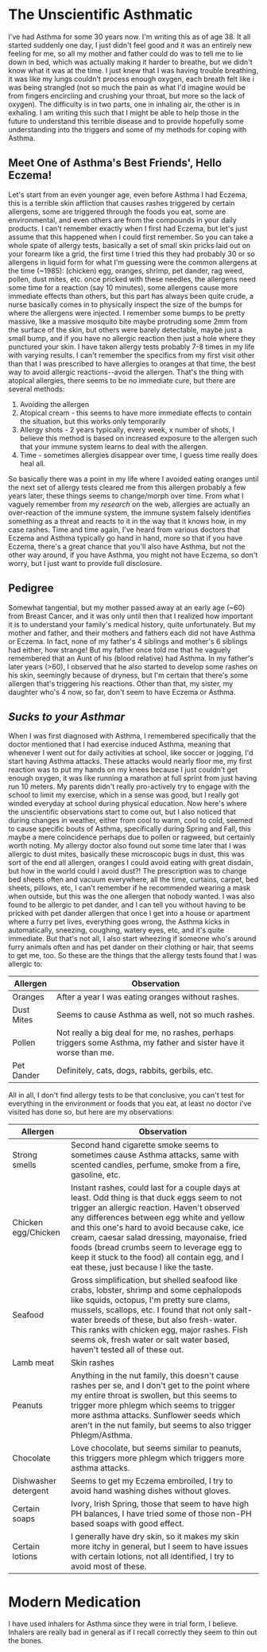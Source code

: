 # The Unscientific Asthmatic

I've had Asthma for some 30 years now.  I'm writing this as of age 38.  It all started suddenly one day, I just didn't feel good and it was an entirely new feeling for me, so all my mother and father could do was to tell me to lie down in bed, which was actually making it harder to breathe, but we didn't know what it was at the time.  I just knew that I was having trouble breathing, it was like my lungs couldn't process enough oxygen, each breath felt like i was being strangled (not so much the pain as what I'd imagine would be from fingers encircling and crushing your throat, but more so the lack of oxygen).  The difficulty is in two parts, one in inhaling air, the other is in exhaling.  I am writing this such that I might be able to help those in the future to understand this terrible disease and to provide hopefully some understanding into the triggers and some of my methods for coping with Asthma.

## Meet One of Asthma's Best Friends', Hello Eczema!
Let's start from an even younger age, even before Asthma I had Eczema, this is a terrible skin affliction that causes rashes triggered by certain allergens, some are triggered through the foods you eat, some are environmental, and even others are from the compounds in your daily products.  I can't remember exactly when I first had Eczema, but let's just assume that this happened when I could first remember.  So you can take a whole spate of allergy tests, basically a set of small skin pricks laid out on your forearm like a grid, the first time I tried this they had probably 30 or so allergens in liquid form for what I'm guessing were the common allergens at the time (~1985): (chicken) egg, oranges, shrimp, pet dander, rag weed, pollen, dust mites, etc.  once pricked with these needles, the allergens need some time for a reaction (say 10 minutes), some allergens cause more immediate effects than others, but this part has always been quite crude, a nurse basically comes in to physically inspect the size of the bumps for where the allergens were injected.  I remember some bumps to be pretty massive, like a massive mosquito bite maybe protruding some 2mm from the surface of the skin, but others were barely detectable, maybe just a small bump, and if you have no allergic reaction then just a hole where they punctured your skin.  I have taken allergy tests probably 7-8 times in my life with varying results.  I can't remember the specifics from my first visit other than that I was prescribed to have allergies to oranges at that time, the best way to avoid allergic reactions--avoid the allergen.  That's the thing with atopical allergies, there seems to be no immediate cure, but there are several methods:

1.  Avoiding the allergen
1.  Atopical cream - this seems to have more immediate effects to contain the situation, but this works only temporarily
1.  Allergy shots - 2 years typically, every week, x number of shots, I believe this method is based on increased exposure to the allergen such that your immune system learns to deal with the allergen.
1.  Time - sometimes allergies disappear over time, I guess time really does heal all.

So basically there was a point in my life where I avoided eating oranges until the next set of allergy tests cleared me from this allergen probably a few years later, these things seems to change/morph over time.  From what I vaguely remember from my *research* on the web, allergies are actually an over-reaction of the immune system, the immune system falsely identifies something as a threat and reacts to it in the way that it knows how, in my case rashes.  Time and time again, I've heard from various doctors that Eczema and Asthma typically go hand in hand, more so that if you have Eczema, there's a great chance that you'll also have Asthma, but not the other way around, if you have Asthma, you might not have Eczema, so don't worry, but I just want to provide full disclosure.

## Pedigree

Somewhat tangential, but my mother passed away at an early age (~60) from Breast Cancer, and it was only until then that I realized how important it is to understand your family's medical history, quite unfortunately.  But my mother and father, and their mothers and fathers each did not have Asthma or Eczema.  In fact, none of my father's 4 siblings and mother's 6 siblings had either, how strange!  But my father once told me that he vaguely remembered that an Aunt of his (blood relative) had Asthma.  In my father's later years (>60), I observed that he also started to develop some rashes on his skin, seemingly because of dryness, but I'm certain that there's some allergen that's triggering his reactions.  Other than that, my sister, my daughter who's 4 now, so far, don't seem to have Eczema or Asthma.

## _Sucks to your Asthmar_

When I was first diagnosed with Asthma, I remembered specifically that the doctor mentioned that I had exercise induced Asthma, meaning that whenever I went out for daily activities at school, like soccer or jogging, I'd start having Asthma attacks.  These attacks would nearly floor me, my first reaction was to put my hands on my knees because I just couldn't get enough oxygen, it was like running a marathon at full sprint from just having run 10 meters.  My parents didn't really pro-actively try to engage with the school to limit my exercise, which in a sense was good, but I really got winded everyday at school during physical education.  Now here's where the unscientific observations start to come out, but I also noticed that during changes in weather, either from cool to warm, cool to cold, seemed to cause specific bouts of Asthma, specifically during Spring and Fall, this maybe a mere coincidence perhaps due to pollen or ragweed, but certainly worth noting.  My allergy doctor also found out some time later that I was allergic to dust mites, basically these microscopic bugs in dust, this was sort of the end all allergen, oranges I could avoid eating with great disdain, but how in the world could I avoid dust?!  The prescription was to change bed sheets often and vacuum everywhere, all the time, curtains, carpet, bed sheets, pillows, etc, I can't remember if he recommended wearing a mask when outside, but this was the one allergen that nobody wanted.  I was also found to be allergic to pet dander, and I can tell you without having to be pricked with pet dander allergen that once I get into a house or apartment where a furry pet lives, everything goes wrong, the Asthma kicks in automatically, sneezing, coughing, watery eyes, etc, and it's quite immediate.  But that's not all, I also start wheezing if someone who's around furry animals often and has pet dander on their clothing or hair, that seems to get me, too.  So these are the things that the allergy tests found that I was allergic to:

Allergen | Observation
--- | ---
Oranges | After a year I was eating oranges without rashes.
Dust Mites | Seems to cause Asthma as well, not so much rashes.
Pollen | Not really a big deal for me, no rashes, perhaps triggers some Asthma, my father and sister have it worse than me.
Pet Dander | Definitely, cats, dogs, rabbits, gerbils, etc.

All in all, I don't find allergy tests to be that conclusive, you can't test for everything in the environment or foods that you eat, at least no doctor i've visited has done so, but here are my observations:

Allergen | Observation
--- | ---
Strong smells | Second hand cigarette smoke seems to sometimes cause Asthma attacks, same with scented candles, perfume, smoke from a fire, gasoline, etc.
Chicken egg/Chicken | Instant rashes, could last for a couple days at least.  Odd thing is that duck eggs seem to not trigger an allergic reaction.  Haven't observed any differences between egg white and yellow and this one's hard to avoid because cake, ice cream, caesar salad dressing, mayonaise, fried foods (bread crumbs seem to leverage egg to keep it stuck to the food) all contain egg, and I eat these, just because I like the taste.
Seafood | Gross simplification, but shelled seafood like crabs, lobster, shrimp and some cephalopods like squids, octopus, I'm pretty sure clams, mussels, scallops, etc.  I found that not only salt-water breeds of these, but also fresh-water.  This ranks with chicken egg, major rashes.  Fish seems ok, fresh water or salt water based, haven't tested all of these out.
Lamb meat | Skin rashes
Peanuts | Anything in the nut family, this doesn't cause rashes per se, and I don't get to the point where my entire throat is swollen, but this seems to trigger more phlegm which seems to trigger more asthma attacks.  Sunflower seeds which aren't in the nut family, but seems to also trigger Phlegm/Asthma.
Chocolate | Love chocolate, but seems similar to peanuts, this triggers more phlegm which triggers more asthma attacks.
Dishwasher detergent | Seems to get my Eczema embroiled, I try to avoid hand washing dishes without gloves.
Certain soaps | Ivory, Irish Spring, those that seem to have high PH balances, I have tried some of those non-PH based soaps with good effect.
Certain lotions | I generally have dry skin, so it makes my skin more itchy in general, but I seem to have issues with certain lotions, not all identified, I try to avoid most of these.

# Modern Medication

I have used inhalers for Asthma since they were in trial form, I believe.  Inhalers are really bad in general as if I recall correctly they seem to thin out the bones.
